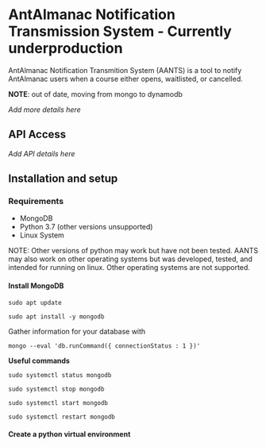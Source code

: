 # AntAlmanac Notification Transmission System - Currently underproduction

AntAlmanac Notification Transmition System (AANTS) is a tool to notify AntAlmanac users when a course either opens, waitlisted, or cancelled.

**NOTE**: out of date, moving from mongo to dynamodb

*Add more details here*

## API Access

*Add API details here*

## Installation and setup

### Requirements

* MongoDB
* Python 3.7 (other versions unsupported)
* Linux System

NOTE: Other versions of python may work but have not been tested. AANTS may also work on other operating systems but was developed, tested, and intended for running on linux. Other operating systems are not supported.

#### Install MongoDB

`sudo apt update`

`sudo apt install -y mongodb`

Gather information for your database with 

`mongo --eval 'db.runCommand({ connectionStatus : 1 })'`

__Useful commands__

`sudo systemctl status mongodb`

`sudo systemctl stop mongodb`

`sudo systemctl start mongodb`

`sudo systemctl restart mongodb`

#### Create a python virtual environment

